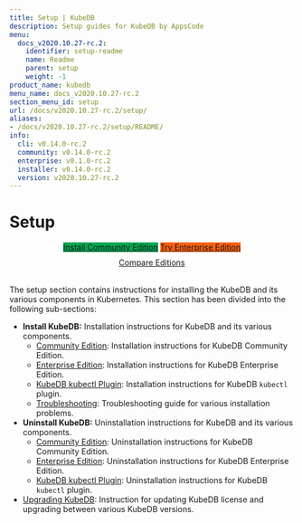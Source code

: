 ```yaml
---
title: Setup | KubeDB
description: Setup guides for KubeDB by AppsCode
menu:
  docs_v2020.10.27-rc.2:
    identifier: setup-readme
    name: Readme
    parent: setup
    weight: -1
product_name: kubedb
menu_name: docs_v2020.10.27-rc.2
section_menu_id: setup
url: /docs/v2020.10.27-rc.2/setup/
aliases:
- /docs/v2020.10.27-rc.2/setup/README/
info:
  cli: v0.14.0-rc.2
  community: v0.14.0-rc.2
  enterprise: v0.1.0-rc.2
  installer: v0.14.0-rc.2
  version: v2020.10.27-rc.2
---
```


# Setup

<div style="text-align: center;">
  <a class="button is-link is-medium is-active has-text-weight-normal" href="/docs/v2020.10.27-rc.2/setup/install/community" style="background:#00A651; width: 18rem;">Install Community Edition</a>
  <a class="button is-info is-medium is-active has-text-weight-normal" href="/docs/v2020.10.27-rc.2/setup/install/enterprise"  style="background:#FC6011; width: 18rem;">Try Enterprise Edition</a>
  <a style="margin-top: 10px; display: block;" href="/docs/v2020.10.27-rc.2/overview/README">Compare Editions</a>
</div>
<br>

The setup section contains instructions for installing the KubeDB and its various components in Kubernetes. This section has been divided into the following sub-sections:

- **Install KubeDB:** Installation instructions for KubeDB and its various components.
  - [Community Edition](/docs/v2020.10.27-rc.2/setup/install/community): Installation instructions for KubeDB Community Edition.
  - [Enterprise Edition](/docs/v2020.10.27-rc.2/setup/install/enterprise): Installation instructions for KubeDB Enterprise Edition.
  - [KubeDB kubectl Plugin](/docs/v2020.10.27-rc.2/setup/install/kubectl_plugin): Installation instructions for KubeDB `kubectl` plugin.
  - [Troubleshooting](/docs/v2020.10.27-rc.2/setup/install/troubleshoting): Troubleshooting guide for various installation problems.
- **Uninstall KubeDB:** Uninstallation instructions for KubeDB and its various components.
  - [Community Edition](/docs/v2020.10.27-rc.2/setup/uninstall/community): Uninstallation instructions for KubeDB Community Edition.
  - [Enterprise Edition](/docs/v2020.10.27-rc.2/setup/uninstall/enterprise): Uninstallation instructions for KubeDB Enterprise Edition.
  - [KubeDB kubectl Plugin](/docs/v2020.10.27-rc.2/setup/uninstall/kubectl_plugin): Uninstallation instructions for KubeDB `kubectl` plugin.
- [Upgrading KubeDB](/docs/v2020.10.27-rc.2/setup/upgrade): Instruction for updating KubeDB license and upgrading between various KubeDB versions.
